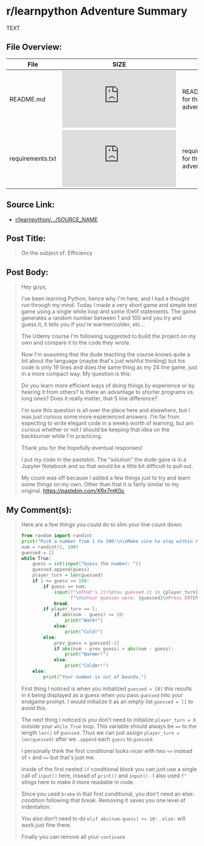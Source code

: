 # r/learnpython Adventure Summary
  TEXT

## File Overview:
  File | SIZE | BRIEF
--- | --- | ---
README.md | ![GitHub file size in bytes](https://img.shields.io/github/size/Phillyclause89/reddit_scripts/MD_Templates/README.md?style=plastic) | README.md file for this adventure.
requirements.txt | ![GitHub file size in bytes](https://img.shields.io/github/size/Phillyclause89/reddit_scripts/MD_Templates/requirements.txt?style=plastic) | requirements.txt for this adventure.
  
## Source Link:
  * [ r/learnpython/.../SOURCE_NAME ]( SOURCE_URL )
  
## Post Title:
  > On the subject of: Efficiency
  
## Post Body:
  > Hey guys,
  >
  > I've been learning Python, hence why I'm here, and I had a thought run through my mind. Today I made a very short game and simple text game using a single while loop and some if/elif statements. The game generates a random number between 1 and 100 and you try and guess it, it tells you if you're warmer/colder, etc...
  >
  > The Udemy course I'm following suggested to build the project on my own and compare it to the code they wrote.
  >
  > Now I'm assuming that the dude teaching the course knows quite a bit about the language (maybe that's just wishful thinking) but his code is only 19 lines and does the same thing as my 24 line game, just in a more compact way. My question is this:
  >
  > Do you learn more efficient ways of doing things by experience or by hearing it from others? Is there an advantage to shorter programs vs. long ones? Does it really matter, that 5 line difference?
  >
  > I'm sure this question is all over the place here and elsewhere, but I was just curious some more experienced answers. I'm far from expecting to write elegant code in a weeks worth of learning, but am curious whether or not I should be keeping that idea on the backburner while I'm practicing.
  >
  > Thank you for the hopefully eventual responses!
  > 
  > I put my code in the pastebin.
  > The "solution" the dude gave is in a Jupyter Notebook and so that would be a little bit difficult to pull out.
  >
  > My count was off because I added a few things just to try and learn some things on my own. Other than that it is fairly similar to my original.
  > https://pastebin.com/XRx7mKGc

## My Comment(s):
  > Here are a few things you could do to slim your line count down:
  > ```python
  > from random import randint
  > print("Pick a number from 1 to 100!\n\nMake sure to stay within range,\nor else...\n")
  > num = randint(1, 100)
  > guessed = []
  > while True:
  >     guess = int(input("Guess the number: "))
  >     guessed.append(guess)
  >     player_turn = len(guessed)
  >     if 1 <= guess <= 100:
  >         if guess == num:
  >             input(f"\nThat's it!\nYou guessed it in {player_turn} turn(s)!"
  >                   f"\n\nYour guesses were: {guessed}\nPress ENTER to exit.")
  >             break
  >         if player_turn == 1:
  >             if abs(num - guess) <= 10:
  >                 print("Warm!")
  >             else:
  >                 print("Cold!")
  >         else:
  >             prev_guess = guessed[-2]
  >             if abs(num - prev_guess) > abs(num - guess):
  >                 print("Warmer!")
  >             else:
  >                 print("Colder!")
  >     else:
  >         print("Your number is out of bounds.")
  > ```
  > First thing I noticed is when you initialized   `guessed = [0]` this results in `0` being displayed as a guess when you pass `guessed` into your endgame prompt. I would initialize it as an empty list `guessed = []` to avoid this.
  >
  > The next thing I noticed is you don't need to initialize  `player_turn = 0` outside your `while True` loop. This variable should always be `==` to the length `len()` of `guessed`. Thus we can just assign  `player_turn = len(guessed)` after we `.append` each `guess` to `guessed`.
  >
  > I personally think the first conditional looks nicer with two `<=`  instead of `<` and `<=` but that's just me.
  >
  > Inside of the first nested `if` conditional block you can just use a single call of `input()` here, insead of `print()` and `input()` . I also used `f"` stings here to make it more readable in code.
  >
  > Since you used `brake` in that first conditional, you don't need an else: condition following that break. Removing it saves you one level of indentation.
  >
  > You also don't need to do `elif abs(num-guess) >= 10:` . `else:` will work just fine there.
  >
  > Finally you can remove all your `continue`s

